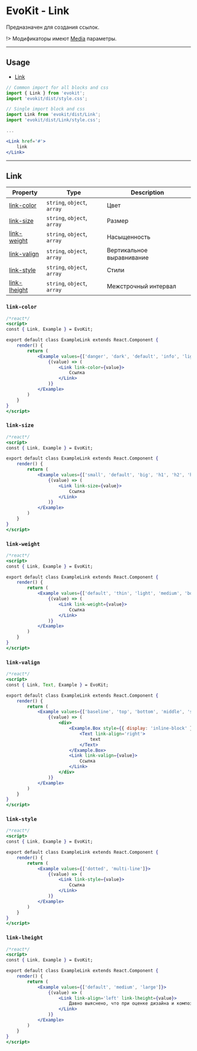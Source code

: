 [media]: base/media.md

[link-color]: #link-color
[link-size]: #link-size
[link-weight]: #link-weight
[link-valign]: #link-valign
[link-style]: #link-style
[link-lheight]: #link-lheight

[link]: #link

# EvoKit - Link

Предназначен для создания ссылок.

!> Модификаторы имеют [Media][media] параметры.

---

## Usage

- [Link][link]

```jsx
// Common import for all blocks and css
import { Link } from 'evokit';
import 'evokit/dist/style.css';

// Single import block and css
import Link from 'evokit/dist/Link';
import 'evokit/dist/Link/style.css';

...

<Link href='#'>
    link
</Link>

```

---

## Link

| Property | Type | Description |
|----------|----------|-------------|
| [link-color]     | `string`, `object`, `array` | Цвет |
| [link-size]      | `string`, `object`, `array` | Размер |
| [link-weight]    | `string`, `object`, `array` | Насыщенность |
| [link-valign]    | `string`, `object`, `array` | Вертикальное выравнивание |
| [link-style]     | `string`, `object`, `array` | Стили |
| [link-lheight]   | `string`, `object`, `array` | Межстрочный интервал |


### `link-color`

```jsx
/*react*/
<script>
const { Link, Example } = EvoKit;

export default class ExampleLink extends React.Component {
    render() {
        return (
            <Example values={['danger', 'dark', 'default', 'info', 'light', 'minor', 'muted', 'primary', 'reset', 'second', 'success', 'warning']}>
                {(value) => (
                    <Link link-color={value}>
                        Ссылка
                    </Link>
                )}
            </Example>
        )
    }
}
</script>
```

### `link-size`

```jsx
/*react*/
<script>
const { Link, Example } = EvoKit;

export default class ExampleLink extends React.Component {
    render() {
        return (
            <Example values={['small', 'default', 'big', 'h1', 'h2', 'h3', 'h4', 'h5', 'h6']}>
                {(value) => (
                    <Link link-size={value}>
                        Ссылка
                    </Link>
                )}
            </Example>
        )
    }
}
</script>
```

### `link-weight`

```jsx
/*react*/
<script>
const { Link, Example } = EvoKit;

export default class ExampleLink extends React.Component {
    render() {
        return (
            <Example values={['default', 'thin', 'light', 'medium', 'bold', 'black']}>
                {(value) => (
                    <Link link-weight={value}>
                        Ссылка
                    </Link>
                )}
            </Example>
        )
    }
}
</script>
```

### `link-valign`

```jsx
/*react*/
<script>
const { Link, Text, Example } = EvoKit;

export default class ExampleLink extends React.Component {
    render() {
        return (
            <Example values={['baseline', 'top', 'bottom', 'middle', 'super', 'sub', 'text-top', 'text-bottom']}>
                {(value) => (
                    <div>
                        <Example.Box style={{ display: 'inline-block' }}>
                            <Text link-align='right'>
                                text
                            </Text>
                        </Example.Box>
                        <Link link-valign={value}>
                            Ссылка
                        </Link>
                    </div>
                )}
            </Example>
        )
    }
}
</script>
```

### `link-style`

```jsx
/*react*/
<script>
const { Link, Example } = EvoKit;

export default class ExampleLink extends React.Component {
    render() {
        return (
            <Example values={['dotted', 'multi-line']}>
                {(value) => (
                    <Link link-style={value}>
                        Ссылка
                    </Link>
                )}
            </Example>
        )
    }
}
</script>
```

### `link-lheight`

```jsx
/*react*/
<script>
const { Link, Example } = EvoKit;

export default class ExampleLink extends React.Component {
    render() {
        return (
            <Example values={['default', 'medium', 'large']}>
                {(value) => (
                    <Link link-align='left' link-lheight={value}>
                        Давно выяснено, что при оценке дизайна и композиции читаемый текст мешает сосредоточиться. Lorem Ipsum используют потому, что тот обеспечивает более или менее стандартное заполнение шаблона, а также реальное распределение букв и пробелов в абзацах, которое не получается при простой дубликации "Здесь ваш текст.. Здесь ваш текст.. Здесь ваш текст.." Многие программы электронной вёрстки и редакторы HTML используют Lorem Ipsum в качестве текста по умолчанию, так что поиск по ключевым словам "lorem ipsum" сразу показывает, как много веб-страниц всё ещё дожидаются своего настоящего рождения. За прошедшие годы текст Lorem Ipsum получил много версий. Некоторые версии появились по ошибке, некоторые - намеренно (например, юмористические варианты).
                    </Link>
                )}
            </Example>
        )
    }
}
</script>
```

